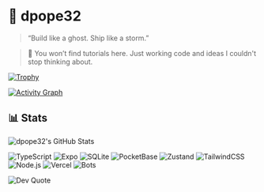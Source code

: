 # 🧠 dpope32

> “Build like a ghost. Ship like a storm.”

> 📍 You won’t find tutorials here. Just working code and ideas I couldn't stop thinking about.

[![Trophy](https://github-profile-trophy.vercel.app/?username=dpope32&theme=chalk&column=-1)](https://github.com/ryo-ma/github-profile-trophy)


[![Activity Graph](https://github-readme-activity-graph.vercel.app/graph?username=dpope32&theme=github-compact&hide_border=true&hide_title=true&area=true&area_color=22272e&line=58a6ff&point=1f6feb)](https://github.com/Ashutosh00710/github-readme-activity-graph)


## 📊 Stats

![dpope32's GitHub Stats](https://github-readme-stats.vercel.app/api?username=dpope32&show_icons=true&theme=tokyonight&hide=stars,issues,contribs)

![TypeScript](https://img.shields.io/badge/-TypeScript-3178c6?style=for-the-badge&logo=typescript&logoColor=white)
![Expo](https://img.shields.io/badge/-Expo-000020?style=for-the-badge&logo=expo)
![SQLite](https://img.shields.io/badge/-SQLite-003B57?style=for-the-badge&logo=sqlite)
![PocketBase](https://img.shields.io/badge/-PocketBase-1E1E1E?style=for-the-badge&logo=data:image/svg+xml;base64,...)
![Zustand](https://img.shields.io/badge/-Zustand-000000?style=for-the-badge&logo=zotero&logoColor=white)
![TailwindCSS](https://img.shields.io/badge/-TailwindCSS-06B6D4?style=for-the-badge&logo=tailwindcss&logoColor=white)
![Node.js](https://img.shields.io/badge/-Node.js-339933?style=for-the-badge&logo=nodedotjs&logoColor=white)
![Vercel](https://img.shields.io/badge/-Vercel-000000?style=for-the-badge&logo=vercel&logoColor=white)
![Bots](https://img.shields.io/badge/-GitHub%20Actions-2088FF?style=for-the-badge&logo=githubactions&logoColor=white)


![Dev Quote](https://quotes-github-readme.vercel.app/api?type=horizontal&theme=tokyonight)
